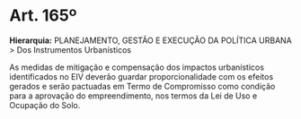 # Art. 165º

**Hierarquia:** PLANEJAMENTO, GESTÃO E EXECUÇÃO DA POLÍTICA URBANA > Dos Instrumentos Urbanísticos

As medidas de mitigação e compensação dos impactos urbanísticos identificados no EIV deverão guardar proporcionalidade com os efeitos gerados e serão pactuadas em Termo de Compromisso como condição para a aprovação do empreendimento, nos termos da Lei de Uso e Ocupação do Solo.






